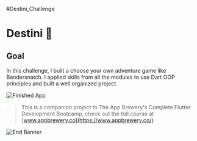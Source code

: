 #Destini_Challenge

# Destini 🤔

## Goal

In this challenge, I built a choose your own adventure game like Bandersnatch. I applied skills from all the modules to use Dart OOP principles and built a well organized project.

![Finished App](https://github.com/londonappbrewery/Images/blob/master/Destini.gif)


>This is a companion project to The App Brewery's Complete Flutter Development Bootcamp, check out the full course at [www.appbrewery.co](https://www.appbrewery.co/)

![End Banner](https://github.com/londonappbrewery/Images/blob/master/readme-end-banner.png)
